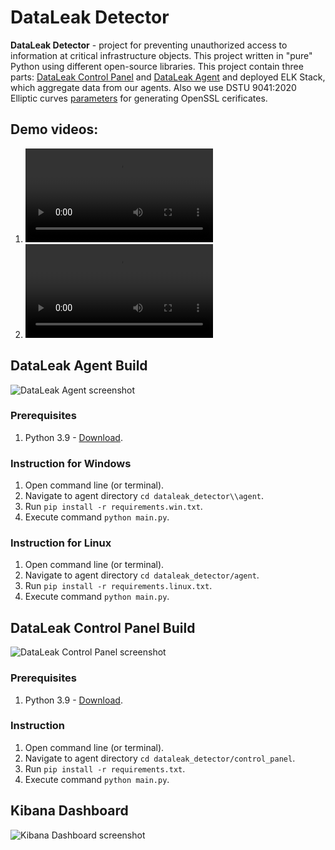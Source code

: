 # DataLeak Detector

**DataLeak Detector** - project for preventing unauthorized access to information at critical infrastructure objects. This project written in "pure" Python using different open-source libraries. This project contain three parts: [DataLeak Control Panel](https://github.com/1Lorde/dataleak_detector/tree/master/control_panel) and [DataLeak Agent](https://github.com/1Lorde/dataleak_detector/tree/master/agent) and deployed ELK Stack, which aggregate data from our agents. Also we use DSTU 9041:2020 Elliptic curves [parameters](https://github.com/1Lorde/dataleak_detector/blob/master/openSSL/ec_custom.asn1) for generating OpenSSL cerificates.


## Demo videos:
 1. ![Demo video (EN)](https://github.com/1Lorde/dataleak_detector/raw/master/demo/demo_en.mp4)
 2. ![Demo video (UKR)](https://github.com/1Lorde/dataleak_detector/raw/master/demo/demo_ukr.mp4)


## DataLeak Agent Build
![DataLeak Agent screenshot](/dataleak_detector/master/img/agent.png)

### Prerequisites
 1. Python 3.9 - [Download](https://www.python.org/downloads/release/python-390/).

### Instruction for Windows

 1. Open command line (or terminal).
 2. Navigate to agent directory `cd dataleak_detector\\agent`.
 2. Run  `pip install -r requirements.win.txt`.
 4. Execute command `python main.py`.

### Instruction for Linux

 1. Open command line (or terminal).
 2. Navigate to agent directory `cd dataleak_detector/agent`.
 2. Run  `pip install -r requirements.linux.txt`.
 4. Execute command `python main.py`.


## DataLeak Control Panel Build

![DataLeak Control Panel screenshot](/dataleak_detector/master/img/control_panel3.png)

 ### Prerequisites
 1. Python 3.9 - [Download](https://www.python.org/downloads/release/python-390/).

 ### Instruction
 1. Open command line (or terminal).
 2. Navigate to agent directory `cd dataleak_detector/control_panel`.
 2. Run  `pip install -r requirements.txt`.
 4. Execute command `python main.py`.

## Kibana Dashboard
![Kibana Dashboard screenshot](/dataleak_detector/master/img/kibana.png)

